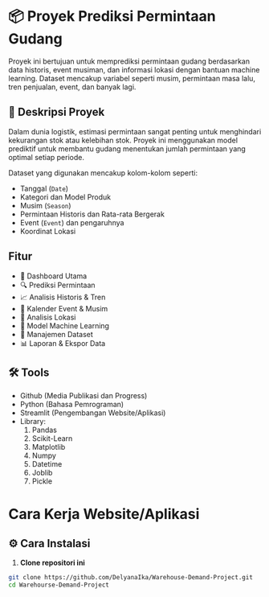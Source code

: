 
# 📦 Proyek Prediksi Permintaan Gudang

Proyek ini bertujuan untuk memprediksi permintaan gudang berdasarkan data historis, event musiman, dan informasi lokasi dengan bantuan machine learning. Dataset mencakup variabel seperti musim, permintaan masa lalu, tren penjualan, event, dan banyak lagi.

## 📝 Deskripsi Proyek

Dalam dunia logistik, estimasi permintaan sangat penting untuk menghindari kekurangan stok atau kelebihan stok. Proyek ini menggunakan model prediktif untuk membantu gudang menentukan jumlah permintaan yang optimal setiap periode.

Dataset yang digunakan mencakup kolom-kolom seperti:
- Tanggal (`Date`)
- Kategori dan Model Produk
- Musim (`Season`)
- Permintaan Historis dan Rata-rata Bergerak
- Event (`Event`) dan pengaruhnya
- Koordinat Lokasi

## Fitur
- 💼 Dashboard Utama
- 🔍 Prediksi Permintaan
- 📈 Analisis Historis & Tren
- 📆 Kalender Event & Musim
- 📍 Analisis Lokasi
- 🧠 Model Machine Learning
- 📂 Manajemen Dataset
- 📊 Laporan & Ekspor Data

## 🛠 Tools
- Github (Media Publikasi dan Progress)
- Python (Bahasa Pemrograman)
- Streamlit (Pengembangan Website/Aplikasi)
- Library:
  1. Pandas
  2. Scikit-Learn
  3. Matplotlib
  4. Numpy
  5. Datetime
  6. Joblib
  7. Pickle
 
# Cara Kerja Website/Aplikasi

## ⚙️ Cara Instalasi

1. **Clone repositori ini**
```bash
git clone https://github.com/DelyanaIka/Warehouse-Demand-Project.git
cd Warehourse-Demand-Project
